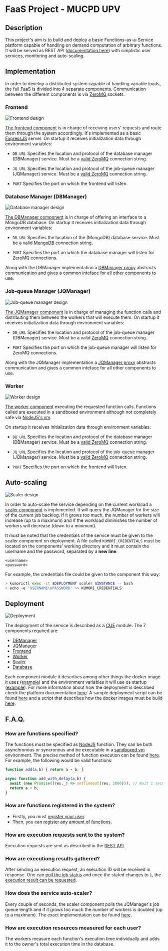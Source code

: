 # FaaS Project - MUCPD UPV

## Description

This project's aim is to build and deploy a basic Functions-as-a-Service platform capable of handling on demand computation of arbitrary functions. It will be served as REST API ([documentation here](API_DOCS/README.md)) with simplistic user services, monitoring and auto-scaling.

## Implementation

In order to develop a distributed system capable of handling variable loads, the full FaaS is divided into 4 separate components. Communication between the different components is via [ZeroMQ](https://zeromq.org/) sockets.

### Frontend

![Frontend design](.readme_imgs/frontend.svg)

[The frontend component](IMPLEMENTATION/frontend) is in charge of receiving users' requests and route them through the system accordingly. It's implemented as a basic [ExpressJS](https://expressjs.com/) server. On startup it receives initialization data through environment variables:

- `DB_URL` Specifies the location and protocol of the database manager (DBManager) service. 
  Must be a [valid ZeroMQ](https://zguide.zeromq.org/docs/) connection string.

- `JQ_URL` Specifies the location and protocol of the job-queue manager (JQManager) service.
  Must be a [valid ZeroMQ](https://zguide.zeromq.org/docs/) connection string.

- `PORT` Specifies the port on which the frontend will listen.

### Database Manager (DBManager)

![Database manager design](.readme_imgs/dbmanager.svg)

[The DBManager component](IMPLEMENTATION/database) is in charge of offering an interface to a MongoDB database. On startup it receives initialization data through environment variables:

 - `DB_URL` Specifies the location of the (MongoDB) database service.
    Must be a valid [MongoDB](https://docs.mongodb.com/manual/reference/connection-string/) connection string.
 
 - `PORT` Specifies the port on which the database manager will listen for ZeroMQ connections.

 Along with the DBManager implementation a [DBManager proxy](IMPLEMENTATION/lib/DBManagerProxy.js) abstracts communication and gives a common inteface for all other components to use.


### Job-queue Manager (JQManager)

![Job-queue manager design](.readme_imgs/jqmanager.svg)

[The JQManager component](IMPLEMENTATION/job-queue) is in charge of managing the function calls and distributing them between the workers that will execute them. On startup it receives initialization data through environment variables:
 
 - `DB_URL` Specifies the location and protocol of the job-queue manager (DBManager) service.
    Must be a valid [ZeroMQ](https://zguide.zeromq.org/docs/) connection string.
 
 - `PORT` Specifies the port on which the job-queue manager will listen for ZeroMQ connections.

 Along with the JQManager implementation a [JQManager proxy](IMPLEMENTATION/lib/JQManagerProxy.js) abstracts communication and gives a common inteface for all other components to use.

### Worker

![Worker design](.readme_imgs/worker.svg)

[The worker component](IMPLEMENTATION/worker) executing the requested function calls. Functions called are executed in a sandboxed environment although not completely safe via [NodeJS's vm](https://nodejs.org/api/vm.html). 

On startup it receives initialization data through environment variables:

- `DB_URL` Specifies the location and protocol of the database manager (DBManager) service. 
  Must be a [valid ZeroMQ](https://zguide.zeromq.org/docs/) connection string.

- `JQ_URL` Specifies the location and protocol of the job-queue manager (JQManager) service.
  Must be a [valid ZeroMQ](https://zguide.zeromq.org/docs/) connection string.

- `PORT` Specifies the port on which the frontend will listen.

## Auto-scaling


![Scaler design](.readme_imgs/scaler.svg)

In order to auto-scale the service depending on the current workload a [scaler component](IMPLEMENTATION/scaler) is implemented. It will query the JQManager for the size of the current job backlog. If it grows too much, the number of workers will increase (up to a maximum) and if the workload diminishes the number of workers will decrease (down to a minimum).

It must be noted that the credentials of the service must be given to the scaler component on deployment. A file called `KUMORI_CREDENTIALS` must be located on the components' working directory and it must contain the username and the password, separated by a **new line**:

```
<username>
<password>
```

For example, the credentials file could be given to the component this way:
```bash
> kumorictl exec -it $DEPLOYMENT scaler $INSTANCE -- bash
> echo -e 'USERNAME\nPASSWORD' >> KUMORI_CREDENTIALS
```

## Deployment

![Deployment](.readme_imgs/deployment.svg)

The deployment of the service is described as a [CUE](https://cuelang.org/) module. The 7 components required are:

- [DBManager](DEPLOYMENT/faas-manifests/components/dbmanager/manifest.cue)
- [JQManager](DEPLOYMENT/faas-manifests/components/jqmanager/manifest.cue)
- [Frontend](DEPLOYMENT/faas-manifests/components/frontend/manifest.cue)
- [Worker](DEPLOYMENT/faas-manifests/components/worker/manifest.cue)
- [Scaler](DEPLOYMENT/faas-manifests/components/scaler/manifest.cue)
- [Database](DEPLOYMENT/faas-manifests/components/mongodb/manifest.cue)

Each component module it describes among other things the docker image it uses ([example](DEPLOYMENT/faas-manifests/components/frontend/manifest.cue#L45-L51)) and the environment variables it will use os startup ([example](DEPLOYMENT/faas-manifests/components/frontend/manifest.cue#L54-L58)). For more information about how the deployment is described check the platform documentation [here](https://docs.kumori.systems/service-model/1.0.0/index.html). A sample deployment script can be found [here](DEPLOYMENT/deploy_example.sh) and a script that describes how the docker images must be build [here](IMPLEMENTATION/build_images_example.sh).

## F.A.Q.

### How are functions specified?

The functions must be specified as [NodeJS](https://www.nodejs.dev) function. They can be both asynchronous or syncronous and be executable in a [sandboxed vm](https://nodejs.org/api/vm.html#vm_script_runinnewcontext_contextobject_options) environment. The precise method of function execution can be found [here](IMPLEMENTATION/worker/src/Worker.js#L52-L81). For example, the following would be valid functions:

```js
function add(a,b) { return a + b; }
```

```js
async function add_with_delay(a,b) {
  await (new Promise((res,_) => setTimeout(res, 1000))); // Wait 1 second
  return a + b;
}
```

### How are functions registered in the system?

- Firstly, you must [register your user](API_DOCS/users/post.md).
- Then, you can [register any amount of functions](API_DOCS/functions/post.md).

### How are execution requests sent to the system?

Execution requests are sent as described in the [REST API](API_DOCS/functions/execute.md).

### How are executiong results gathered?

After sending an execution request, an execution ID will be received in response. One can [poll the job status](API_DOCS/jobs/get_status.md) and once the stated changes to `1`, the [execution result can be requested](API_DOCS/jobs/get_result.md).

### How does the service auto-scaler?

Every couple of seconds, the scaler component polls the JQManager's job queue length and if it grows too much the number of workers is doubled (up to a maximum). The exact implementation can be found [here](IMPLEMENTATION/scaler/src/Scaler.js#L106-L146).

### How are execution resources measured for each user?

The workers measure each function's execution time individually and adds it to the owner's total execution time in the database.
